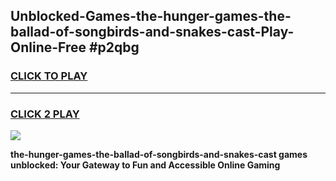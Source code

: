 
## Unblocked-Games-the-hunger-games-the-ballad-of-songbirds-and-snakes-cast-Play-Online-Free #p2qbg
<h3>
<a href="https://us.freeplayer.one?title=the-hunger-games-the-ballad-of-songbirds-and-snakes-cast&ref=10M">CLICK TO PLAY</a></h3>
<hr>

<h3>
<a href="https://us.freeplayer.one?title=the-hunger-games-the-ballad-of-songbirds-and-snakes-cast&ref=10M">CLICK 2 PLAY</a>
  
</h3>

<a href="https://us.freeplayer.one?title=the-hunger-games-the-ballad-of-songbirds-and-snakes-cast&ref=10M"><img src="https://clearcache.store/games.png"></a>


**the-hunger-games-the-ballad-of-songbirds-and-snakes-cast games unblocked: Your Gateway to Fun and Accessible Online Gaming**
